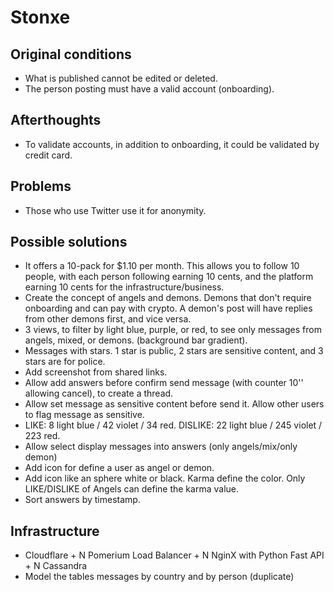 # Stonxe

## Original conditions
* What is published cannot be edited or deleted.
* The person posting must have a valid account (onboarding).

## Afterthoughts
* To validate accounts, in addition to onboarding, it could be validated by credit card.

## Problems
* Those who use Twitter use it for anonymity.

## Possible solutions
* It offers a 10-pack for $1.10 per month. This allows you to follow 10 people, with each person following earning 10 cents, and the platform earning 10 cents for the infrastructure/business.
* Create the concept of angels and demons. Demons that don't require onboarding and can pay with crypto. A demon's post will have replies from other demons first, and vice versa.
* 3 views, to filter by light blue, purple, or red, to see only messages from angels, mixed, or demons. (background bar gradient).
* Messages with stars. 1 star is public, 2 stars are sensitive content, and 3 stars are for police.
* Add screenshot from shared links.
* Allow add answers before confirm send message (with counter 10'' allowing cancel), to create a thread.
* Allow set message as sensitive content before send it. Allow other users to flag message as sensitive.
* LIKE: 8 light blue / 42 violet / 34 red. DISLIKE: 22 light blue / 245 violet / 223 red.
* Allow select display messages into answers (only angels/mix/only demon)
* Add icon for define a user as angel or demon.
* Add icon like an sphere white or black. Karma define the color. Only LIKE/DISLIKE of Angels can define the karma value.
* Sort answers by timestamp.

## Infrastructure
* Cloudflare + N Pomerium Load Balancer + N NginX with Python Fast API + N Cassandra
* Model the tables messages by country and by person (duplicate)
